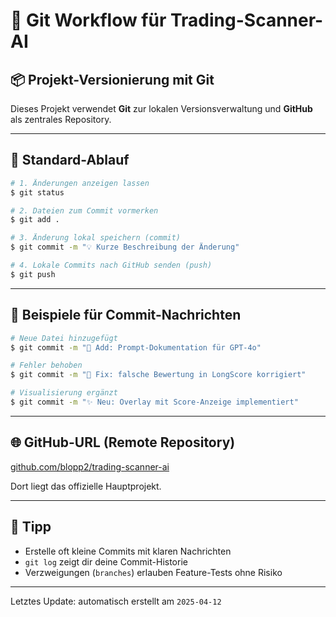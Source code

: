 # 🧭 Git Workflow für Trading-Scanner-AI

## 📦 Projekt-Versionierung mit Git

Dieses Projekt verwendet **Git** zur lokalen Versionsverwaltung und **GitHub** als zentrales Repository.

---

## 🔁 Standard-Ablauf

```bash
# 1. Änderungen anzeigen lassen
$ git status

# 2. Dateien zum Commit vormerken
$ git add .

# 3. Änderung lokal speichern (commit)
$ git commit -m "💡 Kurze Beschreibung der Änderung"

# 4. Lokale Commits nach GitHub senden (push)
$ git push
```

---

## 💬 Beispiele für Commit-Nachrichten

```bash
# Neue Datei hinzugefügt
$ git commit -m "🧠 Add: Prompt-Dokumentation für GPT-4o"

# Fehler behoben
$ git commit -m "🐛 Fix: falsche Bewertung in LongScore korrigiert"

# Visualisierung ergänzt
$ git commit -m "✨ Neu: Overlay mit Score-Anzeige implementiert"
```

---

## 🌐 GitHub-URL (Remote Repository)

[github.com/blopp2/trading-scanner-ai](https://github.com/blopp2/trading-scanner-ai)

Dort liegt das offizielle Hauptprojekt.

---

## 🧠 Tipp

- Erstelle oft kleine Commits mit klaren Nachrichten
- `git log` zeigt dir deine Commit-Historie
- Verzweigungen (`branches`) erlauben Feature-Tests ohne Risiko

---

Letztes Update: automatisch erstellt am `2025-04-12`
